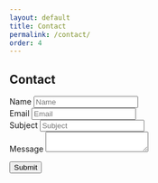 ```yaml
---
layout: default
title: Contact
permalink: /contact/
order: 4
---
```


## Contact

<form method="post" action="https://young-river-58387.herokuapp.com/contact">
  <div class="form-row">
    <div class="form-group col-md-6">
      <label for="name_input">Name</label>
      <input type="text" class="form-control" id="name_input" placeholder="Name" name="name">
    </div>
    <div class="form-group col-md-6">
      <label for="email_input">Email</label>
      <input type="email" class="form-control" id="email_input" placeholder="Email" name="email">
    </div>
    
  </div>
  
  <div class="form-group">
    <label for="subject_input">Subject</label>
    <input type="text" class="form-control" id="subject_input" placeholder="Subject" name="subject">
  </div>

  <div class="form-group">
    <label for="body_input">Message</label>
    <textarea class="form-control" id="body_input" name="body"></textarea>
  </div>
  
  <button type="submit" class="btn btn-primary">Submit</button>
</form>


<script src="//cdn.ckeditor.com/ckeditor5/12.1.0/classic/ckeditor.js"></script>
<script>
ClassicEditor
        .create( document.querySelector( '#body_input' ) )
        .catch( error => {
            console.error( error );
        } );
</script>


<style>
.ck-editor__editable_inline {
  min-height: 250px;
}
</style>
